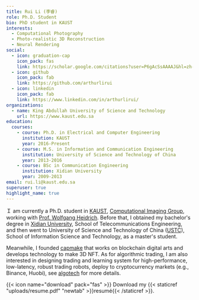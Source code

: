 ```yaml
---
title: Rui Li (李睿)
role: Ph.D. Student
bio: PhD student in KAUST
interests:
  - Computational Photography
  - Photo-realistic 3D Reconstruction
  - Neural Rendering
social:
  - icon: graduation-cap
    icon_pack: fas
    link: https://scholar.google.com/citations?user=P6gAcSsAAAAJ&hl=zh-CN
  - icon: github
    icon_pack: fab
    link: https://github.com/arthurlirui
  - icon: linkedin
    icon_pack: fab
    link: https://www.linkedin.com/in/arthurlirui/
organizations:
  - name: King Abdullah University of Science and Technology
    url: https://www.kaust.edu.sa
education:
  courses:
    - course: Ph.D. in Electrical and Computer Engineering
      institution: KAUST
      year: 2016-Present
    - course: M.S. in Information and Communication Engineering
      institution: University of Science and Technology of China
      year: 2013-2016
    - course: BSc in Communication Engineering
      institution: Xidian University
      year: 2009-2013
email: rui.li@kaust.edu.sa
superuser: true
highlight_name: true
---
```


Ｉ am currently a Ph.D. student in [KAUST](https://www.kaust.edu.sa), [Computational Imaging Group](https://vccimaging.org), working with [Prof. Wolfgang Heidrich](https://vccimaging.org/People/heidriw/). Before that, I obtained my bachelor's degree in [Xidian University](https://en.xidian.edu.cn/), School of Telecommunications Engineering, and then went to University of Science and Technology of China ([USTC](https://en.ustc.edu.cn/)), School of Information Science and Technology, as a master's student. 

Meanwhile, I founded [capmake](https://www.capmake.com) that works on blockchain digital arts and develops technology to make 3D NFT. As for algorithmic trading, I am also interested in designing trading and learning system for high-performance, low-latency, robust trading robots, deploy to cryptocurrency markets (e.g., Binance, Huobi), see [algotech](https://www.algotech.cc) for more details.

{{< icon name="download" pack="fas" >}} Download my {{< staticref "uploads/resume.pdf" "newtab" >}}resumé{{< /staticref >}}.

